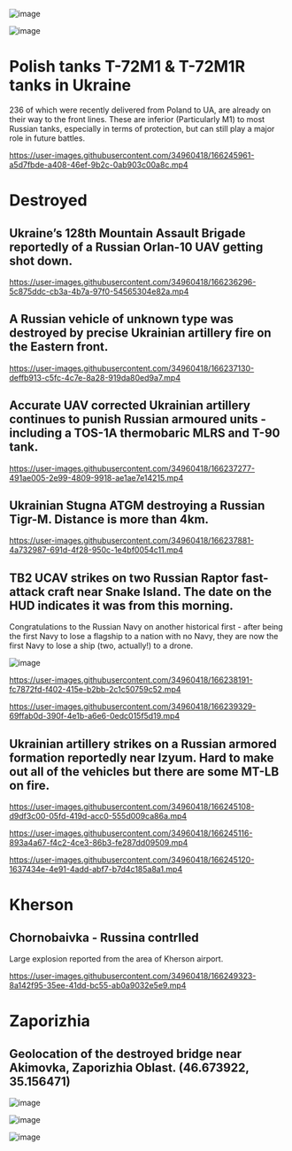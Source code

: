 ![image](https://user-images.githubusercontent.com/34960418/166244759-cdcde6d1-eb83-4436-b8a0-8b3fc8b89d83.png)

![image](https://user-images.githubusercontent.com/34960418/166249538-03b9ac43-8216-4035-b362-8588e9c9b1fa.png)


# Polish tanks T-72M1 & T-72M1R tanks in Ukraine

236 of which were recently delivered from Poland to UA, are already on their way to the front lines. These are inferior (Particularly M1) to most Russian tanks, especially in terms of protection, but can still play a major role in future battles.

https://user-images.githubusercontent.com/34960418/166245961-a5d7fbde-a408-46ef-9b2c-0ab903c00a8c.mp4


# Destroyed

## Ukraine’s 128th Mountain Assault Brigade reportedly of a Russian Orlan-10 UAV getting shot down. 

https://user-images.githubusercontent.com/34960418/166236296-5c875ddc-cb3a-4b7a-97f0-54565304e82a.mp4


## A Russian vehicle of unknown type was destroyed by precise Ukrainian artillery fire on the Eastern front.

https://user-images.githubusercontent.com/34960418/166237130-deffb913-c5fc-4c7e-8a28-919da80ed9a7.mp4


## Accurate UAV corrected Ukrainian artillery continues to punish Russian armoured units - including a TOS-1A thermobaric MLRS and T-90 tank.

https://user-images.githubusercontent.com/34960418/166237277-491ae005-2e99-4809-9918-ae1ae7e14215.mp4


## Ukrainian Stugna ATGM destroying a Russian Tigr-M. Distance is more than 4km.

https://user-images.githubusercontent.com/34960418/166237881-4a732987-691d-4f28-950c-1e4bf0054c11.mp4


## TB2 UCAV strikes on two Russian Raptor fast-attack craft near Snake Island. The date on the HUD indicates it was from this morning.

Congratulations to the Russian Navy on another historical first - after being the first Navy to lose a flagship to a nation with no Navy, they are now the first Navy to lose a ship (two, actually!) to a drone.

![image](https://user-images.githubusercontent.com/34960418/166239126-33dad46a-6730-444c-b59e-63fd0c6bc3e0.png)

https://user-images.githubusercontent.com/34960418/166238191-fc7872fd-f402-415e-b2bb-2c1c50759c52.mp4

https://user-images.githubusercontent.com/34960418/166239329-69ffab0d-390f-4e1b-a6e6-0edc015f5d19.mp4


## Ukrainian artillery strikes on a Russian armored formation reportedly near Izyum. Hard to make out all of the vehicles but there are some MT-LB on fire. 

https://user-images.githubusercontent.com/34960418/166245108-d9df3c00-05fd-419d-acc0-555d009ca86a.mp4

https://user-images.githubusercontent.com/34960418/166245116-893a4a67-f4c2-4ce3-86b3-fe287dd09509.mp4

https://user-images.githubusercontent.com/34960418/166245120-1637434e-4e91-4add-abf7-b7d4c185a8a1.mp4


# Kherson

## Chornobaivka - Russina contrlled

Large explosion reported from the area of Kherson airport. 

https://user-images.githubusercontent.com/34960418/166249323-8a142f95-35ee-41dd-bc55-ab0a9032e5e9.mp4






# Zaporizhia

## Geolocation of the destroyed bridge near Akimovka,  Zaporizhia Oblast. (46.673922, 35.156471)

![image](https://user-images.githubusercontent.com/34960418/166248891-1277cb90-e287-4cfa-8e0b-fd4c4887ceea.png)

![image](https://user-images.githubusercontent.com/34960418/166248877-dbb164cb-903b-4746-92dc-2f0dbdd1e2e0.png)

![image](https://user-images.githubusercontent.com/34960418/166248901-1edd7919-b98d-4a22-8d2e-d6a67d957011.png)




